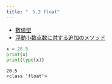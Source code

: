 ```yaml
---
title: "　5.2 float"
---
```


* [数値型](https://docs.python.org/ja/3/library/stdtypes.html#numeric-types-int-float-complex)
* [浮動小数点数に対する追加のメソッド](https://docs.python.org/ja/3/library/stdtypes.html#additional-methods-on-float)

```python:サンプルコード：sample_253.py
x = 20.5
print(x)
print(type(x))
```

```text:実行結果
20.5
<class 'float'>
```